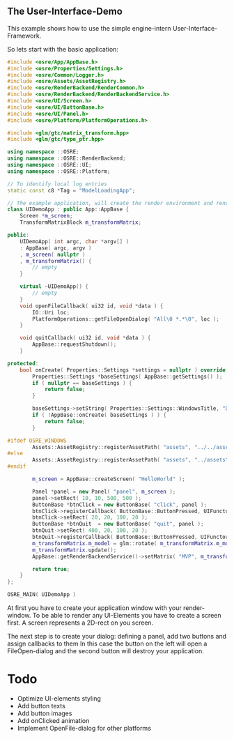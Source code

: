 ## The User-Interface-Demo

This example shows how to use the simple engine-intern User-Interface-Framework.

So lets start with the basic application:
```cpp
#include <osre/App/AppBase.h>
#include <osre/Properties/Settings.h>
#include <osre/Common/Logger.h>
#include <osre/Assets/AssetRegistry.h>
#include <osre/RenderBackend/RenderCommon.h>
#include <osre/RenderBackend/RenderBackendService.h>
#include <osre/UI/Screen.h>
#include <osre/UI/ButtonBase.h>
#include <osre/UI/Panel.h>
#include <osre/Platform/PlatformOperations.h>

#include <glm/gtc/matrix_transform.hpp>
#include <glm/gtc/type_ptr.hpp>

using namespace ::OSRE;
using namespace ::OSRE::RenderBackend;
using namespace ::OSRE::UI;
using namespace ::OSRE::Platform;

// To identify local log entries
static const c8 *Tag = "ModelLoadingApp";

// The example application, will create the render environment and render a simple triangle onto it
class UIDemoApp : public App::AppBase {
    Screen *m_screen;
    TransformMatrixBlock m_transformMatrix;

public:
    UIDemoApp( int argc, char *argv[] )
    : AppBase( argc, argv )
    , m_screen( nullptr )
    , m_transformMatrix() {
        // empty
    }

    virtual ~UIDemoApp() {
        // empty
    }
    void openFileCallback( ui32 id, void *data ) {
        IO::Uri loc;
        PlatformOperations::getFileOpenDialog( "All\0 *.*\0", loc );
    }

    void quitCallback( ui32 id, void *data ) {
        AppBase::requestShutdown();
    }

protected:
    bool onCreate( Properties::Settings *settings = nullptr ) override {
        Properties::Settings *baseSettings( AppBase::getSettings() );
        if ( nullptr == baseSettings ) {
            return false;
        }

        baseSettings->setString( Properties::Settings::WindowsTitle, "Demo UI!" );
        if ( !AppBase::onCreate( baseSettings ) ) {
            return false;
        }

#ifdef OSRE_WINDOWS
        Assets::AssetRegistry::registerAssetPath( "assets", "../../assets" );
#else
        Assets::AssetRegistry::registerAssetPath( "assets", "../assets" );
#endif

        m_screen = AppBase::createScreen( "HelloWorld" );

        Panel *panel = new Panel( "panel", m_screen );
        panel->setRect( 10, 10, 500, 500 );
        ButtonBase *btnClick = new ButtonBase( "click", panel );
        btnClick->registerCallback( ButtonBase::ButtonPressed, UIFunctor::Make(this, &UIDemoApp::openFileCallback ));
        btnClick->setRect( 20, 20, 100, 20 );
        ButtonBase *btnQuit  = new ButtonBase( "quit", panel );
        btnQuit->setRect( 400, 20, 100, 20 );
        btnQuit->registerCallback( ButtonBase::ButtonPressed, UIFunctor::Make( this, &UIDemoApp::quitCallback ) );
        m_transformMatrix.m_model = glm::rotate( m_transformMatrix.m_model, 0.0f, glm::vec3( 1, 1, 0 ) );
        m_transformMatrix.update();
        AppBase::getRenderBackendService()->setMatrix( "MVP", m_transformMatrix.m_mvp );

        return true;
    }
};

OSRE_MAIN( UIDemoApp )
```
At first you have to create your application window with your render-window. 
To be able to render any UI-Elements you have to create a screen first. A screen represents a 2D-rect
on you screen.

The next step is to create your dialog: defining a panel, add two buttons and assign callbacks to them
In this case the button on the left will open a FileOpen-dialog and the second button will destroy your 
application.

# Todo
- Optimize UI-elements styling
- Add button texts
- Add button images
- Add onClicked animation
- Implement OpenFile-dialog for other platforms
